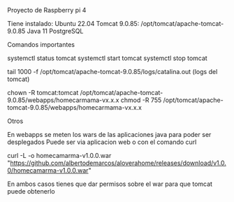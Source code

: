 Proyecto de Raspberry pi 4

Tiene instalado:
  Ubuntu 22.04
  Tomcat 9.0.85: /opt/tomcat/apache-tomcat-9.0.85
  Java 11
  PostgreSQL

Comandos importantes

systemctl status tomcat
systemctl start tomcat
systemctl stop tomcat

tail 1000 -f /opt/tomcat/apache-tomcat-9.0.85/logs/catalina.out (logs del tomcat)

chown -R tomcat:tomcat /opt/tomcat/apache-tomcat-9.0.85/webapps/homecarmama-vx.x.x
chmod -R 755 /opt/tomcat/apache-tomcat-9.0.85/webapps/homecarmama-vx.x.x


Otros

En webapps se meten los wars de las aplicaciones java para poder ser desplegados
Puede ser via aplicacion web o con el comando curl

curl -L -o homecamarma-v1.0.0.war "https://github.com/albertodemarcos/aloverahome/releases/download/v1.0.0/homecamarma-v1.0.0.war"

En ambos casos tienes que dar permisos sobre el war para que tomcat puede obtenerlo












